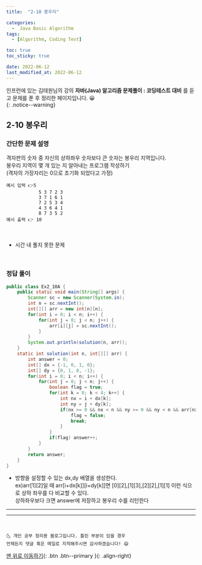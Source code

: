 ```yaml
---
title:  "2-10 봉우리" 

categories:
  -  Java Basic Algorithm
tags:
  - [Algorithm, Coding Test]

toc: true
toc_sticky: true

date: 2022-06-12
last_modified_at: 2022-06-12
---
```


인프런에 있는 김태원님의 강의 **자바(Java) 알고리즘 문제풀이 : 코딩테스트 대비** 를 듣고 문제를 푼 후 정리한 페이지입니다. 😀  
{: .notice--warning}

## 2-10 봉우리

### 간단한 문제 설명


 격자판의 숫자 중 자신의 상하좌우 숫자보다 큰 숫자는 봉우리 지역입니다. <br>
 봉우리 지역이 몇 개 있는 지 알아내는 프로그램 작성하기<br>
 (격자의 가장자리는 0으로 초기화 되었다고 가정)

```
예시 입력 👉5
			5 3 7 2 3
			3 7 1 6 1
			7 2 5 3 4
			4 3 6 4 1
			8 7 3 5 2
예시 출력 👉 10
```

<br>

- 시간 내 풀지 못한 문제
<br>

### 정답 풀이

```java
public class Ex2_10A {
	public static void main(String[] args) {
		Scanner sc = new Scanner(System.in);
		int n = sc.nextInt();
		int[][] arr = new int[n][n];
		for(int i = 0; i < n; i++) {
			for(int j = 0; j < n; j++) {
				arr[i][j] = sc.nextInt();
			}
		}
		System.out.println(solution(n, arr));
	}
	static int solution(int n, int[][] arr) {
		int answer = 0;
		int[] dx = {-1, 0, 1, 0};
		int[] dy = {0, 1, 0, -1};
		for(int i = 0; i < n; i++) {
			for(int j = 0; j < n; j++) {
				boolean flag = true;
				for(int k = 0; k < 4; k++) {
					int nx = i + dx[k];
					int ny = j + dy[k];
					if(nx >= 0 && nx < n && ny >= 0 && ny < n && arr[nx][ny] >= arr[i][j]) {
						flag = false;
						break;
					}
				}
				if(flag) answer++;
			}
		}	
		return answer;
	}
}

```
- 방향을 설정할 수 있는 dx,dy 배열을 생성한다.<br>
ex)arr[1][2]일 때 arr[i+dx[k]][i+dy[k]]면 [0][2],[1][3],[2][2],[1][1] 이런 식으로 상하 좌우를 다 비교할 수 있다.<br>
상하좌우보다 크면 answer에 저장하고 봉우리 수를 리턴한다 


***


***
<br>

    🌜 개인 공부 정리용 블로그입니다. 틀린 부분이 있을 경우 
    언제든지 댓글 혹은 메일로 지적해주시면 감사하겠습니다! 😄

[맨 위로 이동하기](#){: .btn .btn--primary }{: .align-right}